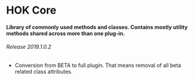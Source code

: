 # HOK Core 

#### Library of commonly used methods and classes. Contains mostly utility methods shared across more than one plug-in. 

###### Release 2019.1.0.2

* Conversion from BETA to full plugin. That means removal of all beta related class attributes. 
